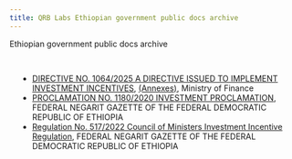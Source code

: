 ```yaml
---
title: QRB Labs Ethiopian government public docs archive
---
```


Ethiopian government public docs archive

<div style="padding: 16px"> 
 <ul>
  <li><a href="1064-_የኢንቨስትመንት_ማበረታቻን_ለማስፈጸም_የወጣ_መመሪያ_ቁጥር_1064-2017.pdf">DIRECTIVE NO. 1064/2025 A DIRECTIVE ISSUED TO IMPLEMENT INVESTMENT INCENTIVES</a>, <a href="1064- የካፒታል እቃዎች ዝርዝር-Investment Incentive Annexes.pdf">(Annexes)</a>, Ministry of Finance</li>
  <li><a href="Proclamation_1180-2020_Investment_Proclamation.pdf">PROCLAMATION NO. 1180/2020 INVESTMENT PROCLAMATION</a>, FEDERAL NEGARIT GAZETTE OF THE FEDERAL DEMOCRATIC REPUBLIC OF ETHIOPIA</li>
    <li><a href="Regulation_517-2022_Investment_Incentive_Regulation.pdf">Regulation No. 517/2022 Council of Ministers Investment Incentive Regulation</a>, FEDERAL NEGARIT GAZETTE OF THE FEDERAL DEMOCRATIC REPUBLIC OF ETHIOPIA</li>
 </ul>
</div>
